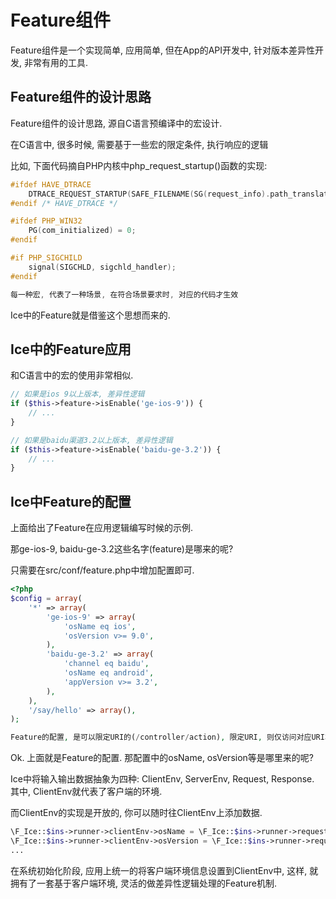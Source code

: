 #  Feature组件

Feature组件是一个实现简单, 应用简单, 但在App的API开发中, 针对版本差异性开发, 非常有用的工具.

## Feature组件的设计思路

Feature组件的设计思路, 源自C语言预编译中的宏设计.

在C语言中, 很多时候, 需要基于一些宏的限定条件, 执行响应的逻辑

比如, 下面代码摘自PHP内核中php_request_startup()函数的实现:

```c
#ifdef HAVE_DTRACE
    DTRACE_REQUEST_STARTUP(SAFE_FILENAME(SG(request_info).path_translated), SAFE_FILENAME(SG(request_info).request_uri), (char *)SAFE_FILENAME(SG(request_info).request_method));
#endif /* HAVE_DTRACE */

#ifdef PHP_WIN32
    PG(com_initialized) = 0; 
#endif

#if PHP_SIGCHILD
    signal(SIGCHLD, sigchld_handler);
#endif

每一种宏, 代表了一种场景, 在符合场景要求时, 对应的代码才生效
```

Ice中的Feature就是借鉴这个思想而来的.

## Ice中的Feature应用

和C语言中的宏的使用非常相似.

```php
// 如果是ios 9以上版本, 差异性逻辑
if ($this->feature->isEnable('ge-ios-9')) {
    // ...
}

// 如果是baidu渠道3.2以上版本, 差异性逻辑
if ($this->feature->isEnable('baidu-ge-3.2')) {
    // ...
}
```

## Ice中Feature的配置

上面给出了Feature在应用逻辑编写时候的示例.

那ge-ios-9, baidu-ge-3.2这些名字(feature)是哪来的呢?

只需要在src/conf/feature.php中增加配置即可.

```php
<?php
$config = array(
    '*' => array(
        'ge-ios-9' => array(
            'osName eq ios',
            'osVersion v>= 9.0',
        ),
        'baidu-ge-3.2' => array(
            'channel eq baidu',
            'osName eq android',
            'appVersion v>= 3.2',
        ),
    ),
    '/say/hello' => array(),
);

Feature的配置, 是可以限定URI的(/controller/action), 限定URI, 则仅访问对应URI才会生效, 否则, 放在'*'下的, 对所有请求都生效.
```

Ok. 上面就是Feature的配置. 那配置中的osName, osVersion等是哪里来的呢?

Ice中将输入输出数据抽象为四种: ClientEnv, ServerEnv, Request, Response. 其中, ClientEnv就代表了客户端的环境.

而ClientEnv的实现是开放的, 你可以随时往ClientEnv上添加数据.

```php
\F_Ice::$ins->runner->clientEnv->osName = \F_Ice::$ins->runner->request->getQuery('osn');
\F_Ice::$ins->runner->clientEnv->osVersion = \F_Ice::$ins->runner->request->getQuery('osv');
...
```

在系统初始化阶段, 应用上统一的将客户端环境信息设置到ClientEnv中, 这样, 就拥有了一套基于客户端环境, 灵活的做差异性逻辑处理的Feature机制.
